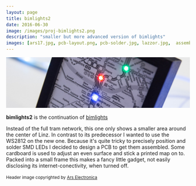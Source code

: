 ```yaml
---
layout: page
title: bimlights2
date: 2016-06-30
image: /images/proj-bimlights2.png
description: "smaller but more advanced version of bimlights"
images: [ars17.jpg, pcb-layout.png, pcb-solder.jpg, lazzor.jpg,  assembly.jpg, finished.jpg]
---
```


<img alt="" src="/photos/bimlights2/banner.jpg" />

**bimlights2** is the continuation of [bimlights](/projects/bimlights)

Instead of the full tram network, this one only shows a smaller area around the center of Linz.
In contrast to its predecessor I wanted to use the WS2812 on the new one.
Because it's quite tricky to precisely position and solder SMD LEDs I decided to design a PCB to get them assembled.
Some cardboard is used to adjust an even surface and stick a printed map on to.
Packed into a small frame this makes a fancy little gadget, not easily disclosing its internet-conectivity, when turned off.

<small>Header image copyrighted by [Ars Electronica](https://www.flickr.com/photos/arselectronica/36306895214/in/album-72157688199657116/)</small>
